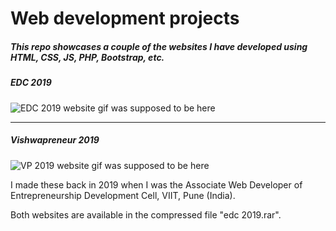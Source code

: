 Web development projects 
=========================

##### This repo showcases a couple of the websites I have developed using HTML, CSS, JS, PHP, Bootstrap, etc. 

##### EDC 2019 
![EDC 2019 website gif was supposed to be here](https://github.com/sidsamgithub/websites/blob/main/EDC%20website%20githubgif.gif "EDC 2019 website")

------

#####  Vishwapreneur 2019 
![VP 2019 website gif was supposed to be here](https://github.com/sidsamgithub/websites/blob/main/VP19%20website%20githubgif.gif  "EDC 2019 website")

I made these back in 2019 when I was the Associate Web Developer of Entrepreneurship Development Cell, VIIT, Pune (India).

Both websites are available in the compressed file "edc 2019.rar".
